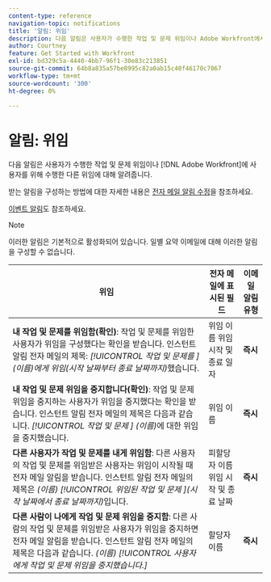 ```yaml
---
content-type: reference
navigation-topic: notifications
title: '알림: 위임'
description: 다음 알림은 사용자가 수행한 작업 및 문제 위임이나 Adobe Workfront에서 사용자를 위해 수행한 다른 작업에 대해 알려줍니다.
author: Courtney
feature: Get Started with Workfront
exl-id: bd329c5a-4440-4bb7-96f1-30e83c213851
source-git-commit: 64b8a835a57be8995c82a0ab15c40f46170c7067
workflow-type: tm+mt
source-wordcount: '300'
ht-degree: 0%

---
```


# 알림: 위임

다음 알림은 사용자가 수행한 작업 및 문제 위임이나 [!DNL Adobe Workfront]에 사용자를 위해 수행한 다른 위임에 대해 알려줍니다.

받는 알림을 구성하는 방법에 대한 자세한 내용은 [전자 메일 알림 수정](activate-or-deactivate-your-own-event-notifications.md)을 참조하세요.

[이벤트 알림](event-notifications.md)도 참조하세요.

>[!NOTE]
>
>이러한 알림은 기본적으로 활성화되어 있습니다. 일별 요약 이메일에 대해 이러한 알림을 구성할 수 없습니다.

| 위임 | 전자 메일에 표시된 필드 | 이메일 알림 유형 |
|------------------------------------------------------------------------------------------------------------------------------------------------------------------------------------------------------------------------------------------------------------------------------------------------|-----------------------------------------------------|----------------------------|
| **내 작업 및 문제를 위임함(확인)**: 작업 및 문제를 위임한 사용자가 위임을 구성했다는 확인을 받습니다. 인스턴트 알림 전자 메일의 제목: *[!UICONTROL 작업 및 문제를 &#x200B;] (이름)에게 위임(시작 날짜부터 종료 날짜까지)*&#x200B;했습니다. | 위임 이름 위임 시작 및 종료 일자 | **즉시** |
| **내 작업 및 문제 위임을 중지합니다(확인)**: 작업 및 문제 위임을 중지하는 사용자가 위임을 중지했다는 확인을 받습니다. 인스턴트 알림 전자 메일의 제목은 다음과 같습니다. *[!UICONTROL 작업 및 문제 &#x200B;] (이름)*&#x200B;에 대한 위임을 중지했습니다. | 위임 이름 | **즉시** |
| **다른 사용자가 작업 및 문제를 내게 위임함**: 다른 사용자의 작업 및 문제를 위임받은 사용자는 위임이 시작될 때 전자 메일 알림을 받습니다. 인스턴트 알림 전자 메일의 제목은 *(이름) [!UICONTROL 위임된 작업 및 문제 &#x200B;]&#x200B;(시작 날짜에서 종료 날짜까지)*&#x200B;입니다. | 피할당자 이름 위임 시작 및 종료 날짜 | **즉시** |
| **다른 사람이 나에게 작업 및 문제 위임을 중지함**: 다른 사람의 작업 및 문제를 위임받은 사용자가 위임을 중지하면 전자 메일 알림을 받습니다. 인스턴트 알림 전자 메일의 제목은 다음과 같습니다. *(이름) [!UICONTROL 사용자에게 작업 및 문제 위임을 중지했습니다.]* | 할당자 이름 | **즉시** |
